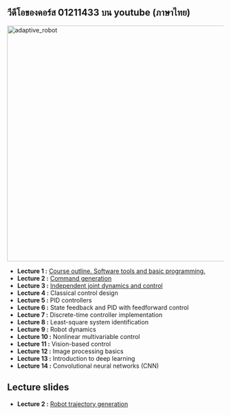 ## วีดีโอของคอร์ส 01211433 บน youtube (ภาษาไทย)

<img src="https://drive.google.com/uc?id=1u1uAOkHMlUgrtC1bA23g9APsVt8W8gtp" width=550 alt="adaptive_robot"/>

<ul>
  <li /><b>Lecture 1 :</b> <a href="https://youtu.be/4UU85q4Ztgg">Course outline. Software tools and basic programming.</a>
  <li /><b>Lecture 2 :</b> <a href="https://youtu.be/n88204--hZA">Command generation</a>
  <li /><b>Lecture 3 :</b> <a href="https://youtu.be/VR_mYVCdRBk">Independent joint dynamics and control</a>
  <li /><b>Lecture 4 :</b> Classical control design
  <li /><b>Lecture 5 :</b> PID controllers
  <li /><b>Lecture 6 :</b> State feedback and PID with feedforward control
  <li /><b>Lecture 7 :</b> Discrete-time controller implementation
  <li /><b>Lecture 8 :</b> Least-square system identification
  <li /><b>Lecture 9 :</b> Robot dynamics
  <li /><b>Lecture 10 :</b> Nonlinear multivariable control
  <li /><b>Lecture 11 :</b> Vision-based control
  <li /><b>Lecture 12 :</b> Image processing basics
  <li /><b>Lecture 13 :</b> Introduction to deep learning
  <li /><b>Lecture 14 :</b> Convolutional neural networks (CNN)
</ul>

## Lecture slides

<ul>
  <li /><b>Lecture 2 :</b> <a href="lect02.pdf">Robot trajectory generation</a>
  
</ul>
